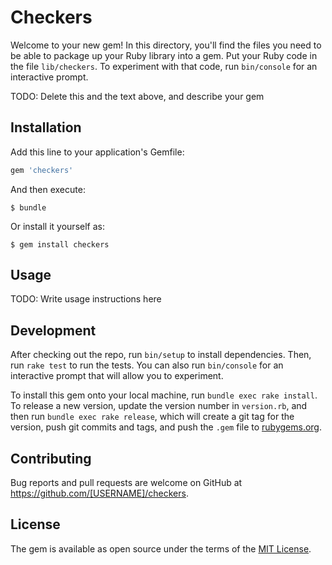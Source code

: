 # Checkers

Welcome to your new gem! In this directory, you'll find the files you need to be able to package up your Ruby library into a gem. Put your Ruby code in the file `lib/checkers`. To experiment with that code, run `bin/console` for an interactive prompt.

TODO: Delete this and the text above, and describe your gem

## Installation

Add this line to your application's Gemfile:

```ruby
gem 'checkers'
```

And then execute:

    $ bundle

Or install it yourself as:

    $ gem install checkers

## Usage

TODO: Write usage instructions here

## Development

After checking out the repo, run `bin/setup` to install dependencies. Then, run `rake test` to run the tests. You can also run `bin/console` for an interactive prompt that will allow you to experiment.

To install this gem onto your local machine, run `bundle exec rake install`. To release a new version, update the version number in `version.rb`, and then run `bundle exec rake release`, which will create a git tag for the version, push git commits and tags, and push the `.gem` file to [rubygems.org](https://rubygems.org).

## Contributing

Bug reports and pull requests are welcome on GitHub at https://github.com/[USERNAME]/checkers.


## License

The gem is available as open source under the terms of the [MIT License](http://opensource.org/licenses/MIT).

